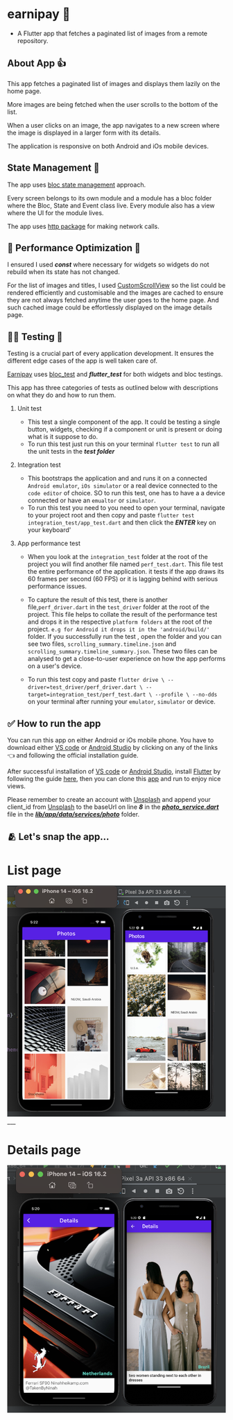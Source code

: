 # earnipay :gift_heart:

- A  Flutter app that fetches a paginated list of images from a remote repository.


## About App :+1:

This app fetches a paginated list of images and displays them lazily on the home page.

More images are being fetched when the user scrolls to the bottom of the list.

When a user clicks on an image, the app navigates to a new screen where the image is displayed in a larger form with its details.

The application is responsive on both Android and iOs mobile devices.



## State Management :star_struck:

The app uses [bloc state management](https://pub.dev/packages/flutter_bloc) approach.

Every screen belongs to its own module and a module has a bloc folder where the Bloc, State and Event class live.
Every module also has a view where the UI for the module lives.

The app uses [http package](https://pub.dev/packages/http) for making network calls.

## :muscle: Performance Optimization :muscle:

I ensured I used ***const*** where necessary for widgets so widgets do not rebuild when its state has not changed.

For the list of images and titles, I used [CustomScrollView](https://api.flutter.dev/flutter/widgets/CustomScrollView-class.html) so the list could be rendered efficiently and customisable and the images are cached to ensure they are not always fetched anytime the user goes to the home page. And such cached image could be effortlessly displayed on the image details page.

## :surfing_man: Testing :horse_racing:
Testing is a crucial part of every application development. It ensures the different edge cases of 
the app is well taken care of.

[Earnipay](https://github.com/ernestkoko/earnipay) uses [bloc_test](https://pub.dev/packages/bloc_test/example) and ***flutter_test*** for both widgets and bloc testings.

This app has three categories of tests as outlined below with descriptions on what they do and how to run them.

1. Unit test
    - This test a single component of the app. It could be testing a single button, widgets, checking if a component or unit is present or doing what is it suppose to do.
    - To run this test just run this on your terminal `flutter test` to run all the unit tests in the ***test folder***

2. Integration test
    - This bootstraps the application and and runs it on a connected `Android emulator`,  `iOs simulator` or a real device connected to the `code editor` of choice. SO to run this test, one has to have a a device connected or have an `emualtor` or `simulator`.
    - To run this test you need to you need to open your terminal, navigate to your project root and then copy and paste `flutter test integration_test/app_test.dart` and then click the ***ENTER*** key on your keyboard'

3. App performance test
    - When you look at the `integration_test` folder at the root of the project you will find another 
    file named `perf_test.dart`. This file test the entire performance of the application. it tests if the app
    draws its 60 frames per second (60 FPS) or it is lagging behind with serious performance issues.
    
    - To capture the result of this test, there is another file,`perf_driver.dart` in the `test_driver` folder at the root of the project.
    This file helps to collate the result of the performance test and drops it in the respective `platform folders` at the root of the project. 
    `e.g for Android it drops it in the 'android/build/'` folder. If you successfully run the test
    , open the folder and you can see two files, `scrolling_summary.timeline.json` and `scrolling_summary.timeline_summary.json`.
    These two files can be analysed to get a close-to-user experience on how the app performs on a user's device.
    - To run this test copy and paste `flutter drive \
      --driver=test_driver/perf_driver.dart \
      --target=integration_test/perf_test.dart \
      --profile \
      --no-dds` on your terminal after running your `emulator`, `simulator` or device.


## :white_check_mark: How to run the app 
You can run this app on either Android or iOs mobile phone.
You have to download either [VS code](https://code.visualstudio.com/download) or [Android Studio](https://developer.android.com/studio?gclid=CjwKCAjwvpCkBhB4EiwAujULMuW99G8v2aZbcrnfO4QFAiS7IIBnn3_dHMPOa0fSoroNEaxl-x2SmRoC-HwQAvD_BwE&gclsrc=aw.ds) by clicking on any of the links :point_left:  and following the official installation guide. 

After successful installation of [VS code](https://code.visualstudio.com/download) or [Android Studio](https://developer.android.com/studio?gclid=CjwKCAjwvpCkBhB4EiwAujULMuW99G8v2aZbcrnfO4QFAiS7IIBnn3_dHMPOa0fSoroNEaxl-x2SmRoC-HwQAvD_BwE&gclsrc=aw.ds),  install [Flutter](https://docs.flutter.dev/get-started/editor?tab=vscode) by following the guide [here](https://docs.flutter.dev/get-started/editor?tab=vscode), then you can clone this [app](https://github.com/ernestkoko/earnipay) and run to enjoy nice views.

Please remember to create an account with [Unsplash](https://unsplash.com/documentation#registering-your-application) and append your client_id from [Unsplash](https://unsplash.com/documentation#registering-your-application) to the baseUrl on line ***8*** in the [***photo_service.dart***](https://github.com/ernestkoko/earnipay/blob/main/lib/app/data/services/photo/photo_service.dart) file in the [***lib/app/data/services/photo***](https://github.com/ernestkoko/earnipay/tree/main/lib/app/data/services/photo) folder.

## :people_hugging: Let's snap the app...

# List page
![alt image1](image1.png)___

# Details page
![alt image2](image2.png)